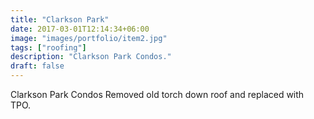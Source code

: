 ```yaml
---
title: "Clarkson Park"
date: 2017-03-01T12:14:34+06:00
image: "images/portfolio/item2.jpg"
tags: ["roofing"]
description: "Clarkson Park Condos."
draft: false
---
```


Clarkson Park Condos
Removed old torch down roof and replaced with TPO.
